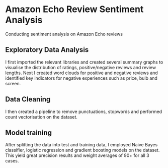 # Amazon Echo Review Sentiment Analysis
Conducting sentiment analysis on Amazon Echo reviews

## Exploratory Data Analysis
I first imported the relevant libraries and created several summary graphs to visualise the distribution of ratings, positive/negative reviews and review lengths. 
Next I created word clouds for positive and negative reviews and identified key indicators for negative experiences such as price, bulb and screen. 

## Data Cleaning
I then created a pipeline to remove punctuations, stopwords and performed count vectorisation on the dataset. 

## Model training 
After splitting the data into test and training data, I employed Naive Bayes classifier, logistic regression and gradient boosting models on the dataset. 
This yield great precision results and weight averages of 90+ for all 3 cases.
